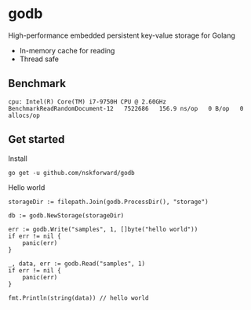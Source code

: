 # godb
High-performance embedded persistent key-value storage for Golang

- In-memory cache for reading
- Thread safe


## Benchmark

```
cpu: Intel(R) Core(TM) i7-9750H CPU @ 2.60GHz
BenchmarkReadRandomDocument-12   7522686   156.9 ns/op   0 B/op   0 allocs/op
```

## Get started

Install 
```
go get -u github.com/nskforward/godb
```

Hello world
```
storageDir := filepath.Join(godb.ProcessDir(), "storage")

db := godb.NewStorage(storageDir)

err := godb.Write("samples", 1, []byte("hello world"))
if err != nil {
    panic(err)
}

_, data, err := godb.Read("samples", 1)
if err != nil {
    panic(err)
}

fmt.Println(string(data)) // hello world
```
